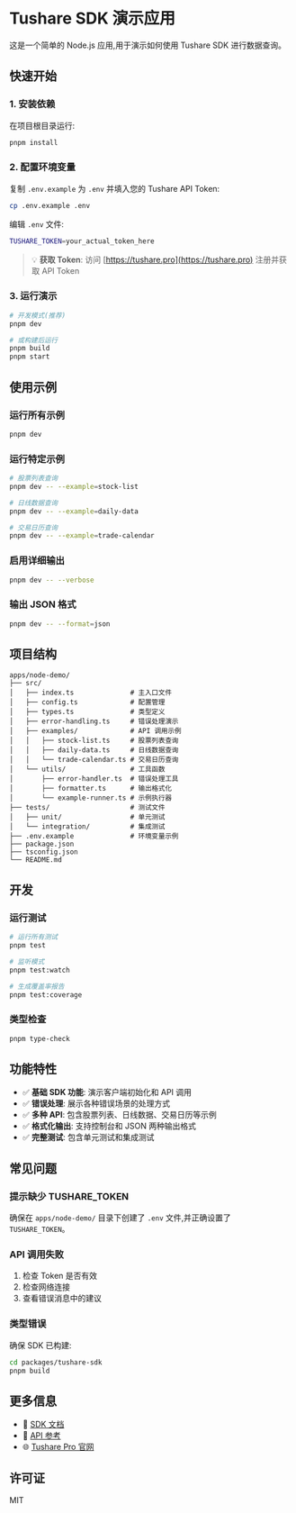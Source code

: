 # Tushare SDK 演示应用

这是一个简单的 Node.js 应用,用于演示如何使用 Tushare SDK 进行数据查询。

## 快速开始

### 1. 安装依赖

在项目根目录运行:

```bash
pnpm install
```

### 2. 配置环境变量

复制 `.env.example` 为 `.env` 并填入您的 Tushare API Token:

```bash
cp .env.example .env
```

编辑 `.env` 文件:

```bash
TUSHARE_TOKEN=your_actual_token_here
```

> 💡 **获取 Token**: 访问 [https://tushare.pro](https://tushare.pro) 注册并获取 API Token

### 3. 运行演示

```bash
# 开发模式(推荐)
pnpm dev

# 或构建后运行
pnpm build
pnpm start
```

## 使用示例

### 运行所有示例

```bash
pnpm dev
```

### 运行特定示例

```bash
# 股票列表查询
pnpm dev -- --example=stock-list

# 日线数据查询
pnpm dev -- --example=daily-data

# 交易日历查询
pnpm dev -- --example=trade-calendar
```

### 启用详细输出

```bash
pnpm dev -- --verbose
```

### 输出 JSON 格式

```bash
pnpm dev -- --format=json
```

## 项目结构

```
apps/node-demo/
├── src/
│   ├── index.ts              # 主入口文件
│   ├── config.ts             # 配置管理
│   ├── types.ts              # 类型定义
│   ├── error-handling.ts     # 错误处理演示
│   ├── examples/             # API 调用示例
│   │   ├── stock-list.ts     # 股票列表查询
│   │   ├── daily-data.ts     # 日线数据查询
│   │   └── trade-calendar.ts # 交易日历查询
│   └── utils/                # 工具函数
│       ├── error-handler.ts  # 错误处理工具
│       ├── formatter.ts      # 输出格式化
│       └── example-runner.ts # 示例执行器
├── tests/                    # 测试文件
│   ├── unit/                 # 单元测试
│   └── integration/          # 集成测试
├── .env.example              # 环境变量示例
├── package.json
├── tsconfig.json
└── README.md
```

## 开发

### 运行测试

```bash
# 运行所有测试
pnpm test

# 监听模式
pnpm test:watch

# 生成覆盖率报告
pnpm test:coverage
```

### 类型检查

```bash
pnpm type-check
```

## 功能特性

- ✅ **基础 SDK 功能**: 演示客户端初始化和 API 调用
- ✅ **错误处理**: 展示各种错误场景的处理方式
- ✅ **多种 API**: 包含股票列表、日线数据、交易日历等示例
- ✅ **格式化输出**: 支持控制台和 JSON 两种输出格式
- ✅ **完整测试**: 包含单元测试和集成测试

## 常见问题

### 提示缺少 TUSHARE_TOKEN

确保在 `apps/node-demo/` 目录下创建了 `.env` 文件,并正确设置了 `TUSHARE_TOKEN`。

### API 调用失败

1. 检查 Token 是否有效
2. 检查网络连接
3. 查看错误消息中的建议

### 类型错误

确保 SDK 已构建:

```bash
cd packages/tushare-sdk
pnpm build
```

## 更多信息

- 📖 [SDK 文档](../../packages/tushare-sdk/README.md)
- 📖 [API 参考](../../docs/api.md)
- 🌐 [Tushare Pro 官网](https://tushare.pro)

## 许可证

MIT
